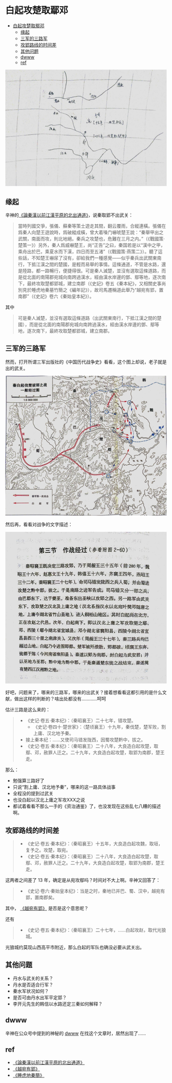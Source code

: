 # 白起攻楚取鄢邓

- [白起攻楚取鄢邓](#白起攻楚取鄢邓)
    - [缘起](#缘起)
    - [三军的三路军](#三军的三路军)
    - [攻郢路线的时间差](#攻郢路线的时间差)
    - [其他问题](#其他问题)
    - [dwww](#dwww)
    - [ref](#ref)

![](./img/yin.jpg)

## 缘起
辛神的[《論秦漢以前江漢平原的北出通道》](https://mp.weixin.qq.com/s/_b0slBFtqMMPXKcID-e92g)，说秦取郢不出武关：

>當時列國交爭，張儀、蘇秦等策士遊走其間，翻云覆雨，合縱連橫。張儀在爲秦人向楚王遊說時，爲破縱成橫，曾大着嗓门嚇唬楚王說：“秦舉甲出之武關，南面而攻，則北地絕。秦兵之攻楚也，危難在三月之内。”（《戰國策·楚策一》）另外，秦人爲威嚇楚王，尚“正告”之曰，秦国若是以“漢中之甲，乘舟出於巴，乘夏水而下漢，四日而至五渚”（《戰國策·燕策二》）。聽了這些話，不知楚王嚇尿了沒有，卻給我們一種感覺——似乎秦兵出武關東南行，下抵江漢之間的楚國，是輕而易舉的事情。這條通道，不管是水路，還是陸路，都一路暢行，便捷得很。可是秦人滅楚，並沒有選取這條道路，而是從北面的南陽郡宛城向南跨過漢水，經由漢水岸邊的鄧、鄢等地，逐次南下，最終攻取楚都郢城，建立南郡（《史記》卷五《秦本紀》，又相關史事尚別見於睡虎地秦墓竹簡之《編年記》），故司馬遷稱道此舉乃“越宛有郢，置南郡”（《史記》卷六《秦始皇本紀》）。

其中

>可是秦人滅楚，並沒有選取這條道路（出武關東南行，下抵江漢之間的楚國），而是從北面的南陽郡宛城向南跨過漢水，經由漢水岸邊的鄧、鄢等地，逐次南下，最終攻取楚都郢城，建立南郡。



## 三军的三路军

然而，打开所谓三军出版社的《中国历代战争史》看看，这个图上却说，老子就是出的武关。

![](./img/sanjunmap.jpg)

然后再，看看对战争的文字描述：

![](./img/sanjun.jpg)

好吧，问题来了，哪来的三路军，哪来的出武关？接着想看看这都引用的是什么文献，做出这样的判断的？啥出处都没有…………呵呵


估计三路是这么来的：
>- 《史记·卷五·秦本纪》：（秦昭襄王）二十七年，错攻楚。
>    - 《史记·卷四十·楚世家》：（楚顷襄王）十九年，秦伐楚，楚军败，割上庸、汉北地予秦。
>- 接上秦本纪：……又使司马错发陇西，因蜀攻楚黔中，拔之。
>- 《史记·卷五·秦本纪》：（秦昭襄王）二十八年，大良造白起攻楚，取鄢、邓，赦罪人迁之。二十九年，大良造白起攻楚，取郢为南郡，楚王走。

那么：
- 勉强算三路好了
- 只说“割上庸、汉北地予秦”，哪来的这一路具体战事
- 全程没的提到过武关
- 也没白起以汉北上庸之军攻XXX之说
- 都试着看看不那么一手的《资治通鉴》了，也没发现在这些乱七八糟的描述啊。


## 攻郢路线的时间差

>- 《史记·卷五·秦本纪》：（秦昭襄王）十五年，大良造白起攻魏，取垣，复予之。攻楚，取宛。
>- 《史记·卷五·秦本纪》：（秦昭襄王）二十八年，大良造白起攻楚，取鄢、邓，赦罪人迁之。二十九年，大良造白起攻楚，取郢为南郡，楚王走。

这两者之间差了 13 年，确定是从宛攻鄢吗？时间对不大上啊。辛神又回答了：

>- 《史记·卷六·秦始皇本纪》：当是之时，秦地已并巴、蜀、汉中，越宛有郢，置南郡矣。

其中， [《越宛有郢》](https://weibo.com/5274752310/CFkmO05cT) 是否是这个意思呢？

还有
> - 《史记·卷五·秦本纪》：（秦昭襄王）二十七年，……白起攻赵，取代光狼城。

光狼城约莫现山西高平市附近，那么白起的军队也确没必要从武关出。

## 其他问题
- 丹水与武关的关系？
- 丹水是否适合行军？
- 秦水军状况如何？
- 是否可由丹水出军平定郢？
- 李开元先生的韩信以水路还定三秦如何解释？


## dwww
辛神在公众号中提到的神秘的 [dwww](https://www.thepaper.cn/newsDetail_forward_1258465) 在找这个文章时，居然出现了……


## ref
- [《論秦漢以前江漢平原的北出通道》](https://mp.weixin.qq.com/s/_b0slBFtqMMPXKcID-e92g)
- [《越宛有郢》](https://weibo.com/5274752310/CFkmO05cT)
- [《睡虎地秦簡》](https://ctext.org/wiki.pl?if=gb&chapter=528529)